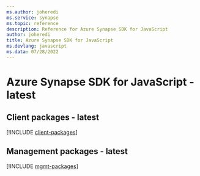 ```yaml
---
ms.author: joheredi
ms.service: synapse
ms.topic: reference
description: Reference for Azure Synapse SDK for JavaScript
author: joheredi
title: Azure Synapse SDK for JavaScript
ms.devlang: javascript
ms.data: 07/28/2022
---
```

# Azure Synapse SDK for JavaScript - latest

## Client packages - latest
[!INCLUDE [client-packages](synapse-client-index.md)]
## Management packages - latest
[!INCLUDE [mgmt-packages](synapse-mgmt-index.md)]